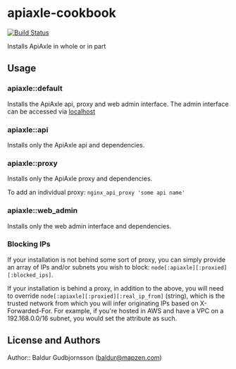 # apiaxle-cookbook

[![Build Status](https://circleci.com/gh/mapzen/chef-apiaxle.svg?style=svg)](https://circleci.com/gh/mapzen/chef-apiaxle)

Installs ApiAxle in whole or in part

## Usage

### apiaxle::default

Installs the ApiAxle api, proxy and web admin interface.
The admin interface can be accessed via [localhost](http://localhost:8000)

### apiaxle::api

Installs only the ApiAxle api and dependencies.

### apiaxle::proxy

Installs only the ApiAxle proxy and dependencies.

To add an individual proxy:
`nginx_api_proxy 'some api name'`

### apiaxle::web_admin

Installs only the web admin interface and dependencies.

### Blocking IPs

If your installation is not behind some sort of proxy, you can simply provide an array of IPs and/or
subnets you wish to block: `node[:apiaxle][:proxied][:blocked_ips]`.

If your installation is behind a proxy, in addition to the above, you will need to override
`node[:apiaxle][:proxied][:real_ip_from]` (string), which is the trusted network from which you will infer
originating IPs based on X-Forwarded-For. For example, if you're hosted in AWS and have a VPC on a
192.168.0.0/16 subnet, you would set the attribute as such.

## License and Authors

Author:: Baldur Gudbjornsson (baldur@mapzen.com)

